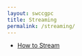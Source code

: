 ```yaml
---
layout: swccgpc
title: Streaming
permalink: /streaming/
---
```


* [How to Stream](/streaming/how-to-stream/)

